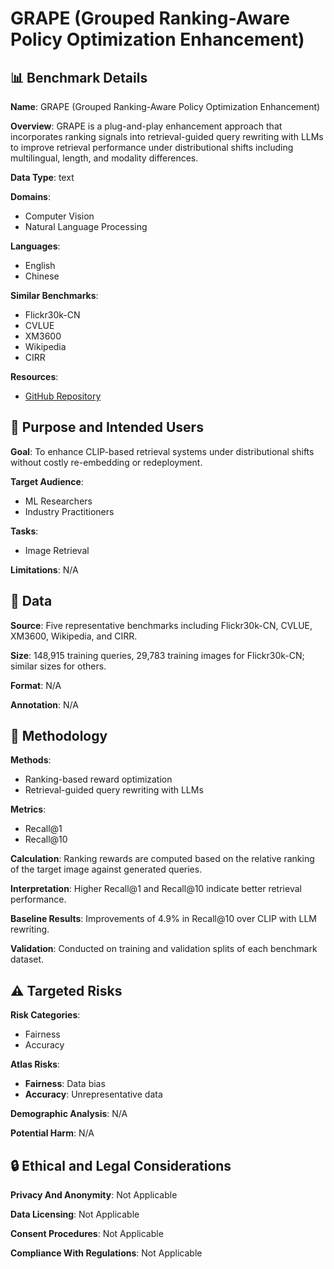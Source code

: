 # GRAPE (Grouped Ranking-Aware Policy Optimization Enhancement)

## 📊 Benchmark Details

**Name**: GRAPE (Grouped Ranking-Aware Policy Optimization Enhancement)

**Overview**: GRAPE is a plug-and-play enhancement approach that incorporates ranking signals into retrieval-guided query rewriting with LLMs to improve retrieval performance under distributional shifts including multilingual, length, and modality differences.

**Data Type**: text

**Domains**:
- Computer Vision
- Natural Language Processing

**Languages**:
- English
- Chinese

**Similar Benchmarks**:
- Flickr30k-CN
- CVLUE
- XM3600
- Wikipedia
- CIRR

**Resources**:
- [GitHub Repository](https://github.com/Chinese0123456/GRAPE.git)

## 🎯 Purpose and Intended Users

**Goal**: To enhance CLIP-based retrieval systems under distributional shifts without costly re-embedding or redeployment.

**Target Audience**:
- ML Researchers
- Industry Practitioners

**Tasks**:
- Image Retrieval

**Limitations**: N/A

## 💾 Data

**Source**: Five representative benchmarks including Flickr30k-CN, CVLUE, XM3600, Wikipedia, and CIRR.

**Size**: 148,915 training queries, 29,783 training images for Flickr30k-CN; similar sizes for others.

**Format**: N/A

**Annotation**: N/A

## 🔬 Methodology

**Methods**:
- Ranking-based reward optimization
- Retrieval-guided query rewriting with LLMs

**Metrics**:
- Recall@1
- Recall@10

**Calculation**: Ranking rewards are computed based on the relative ranking of the target image against generated queries.

**Interpretation**: Higher Recall@1 and Recall@10 indicate better retrieval performance.

**Baseline Results**: Improvements of 4.9% in Recall@10 over CLIP with LLM rewriting.

**Validation**: Conducted on training and validation splits of each benchmark dataset.

## ⚠️ Targeted Risks

**Risk Categories**:
- Fairness
- Accuracy

**Atlas Risks**:
- **Fairness**: Data bias
- **Accuracy**: Unrepresentative data

**Demographic Analysis**: N/A

**Potential Harm**: N/A

## 🔒 Ethical and Legal Considerations

**Privacy And Anonymity**: Not Applicable

**Data Licensing**: Not Applicable

**Consent Procedures**: Not Applicable

**Compliance With Regulations**: Not Applicable
